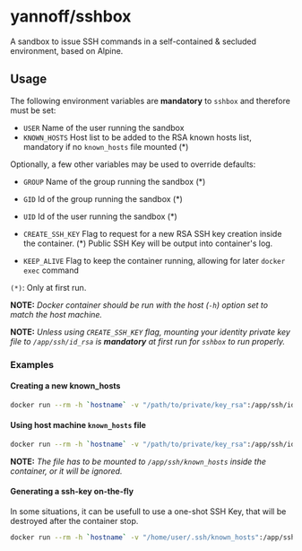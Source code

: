 # yannoff/sshbox

A sandbox to issue SSH commands in a self-contained & secluded environment, based on Alpine.

## Usage

The following environment variables are **mandatory** to `sshbox` and therefore must be set:
- `USER` Name of the user running the sandbox
- `KNOWN_HOSTS` Host list to be added to the RSA known hosts list, mandatory if no `known_hosts` file mounted (\*)


Optionally, a few other variables may be used to override defaults:
- `GROUP` Name of the group running the sandbox (\*)
- `GID` Id of the group running the sandbox (\*)
- `UID` Id of the user running the sandbox (\*)

- `CREATE_SSH_KEY` Flag to request for a new RSA SSH key creation inside the container. (\*) Public SSH Key will be output into container's log.
- `KEEP_ALIVE` Flag to keep the container running, allowing for later `docker exec` command

`(*)`: Only at first run.

**NOTE:** _Docker container should be run with the host (`-h`) option set to match the host machine._

**NOTE:** _Unless using `CREATE_SSH_KEY` flag, mounting your identity private key file to `/app/ssh/id_rsa` is **mandatory** at first run for `sshbox` to run properly._

### Examples

#### Creating a new known_hosts

```bash
docker run --rm -h `hostname` -v "/path/to/private/key_rsa":/app/ssh/id_rsa -e USER=`whoami` -e UID=1000 -e KNOWN_HOSTS=github.com sshbox <ssh-command-to-be-run>
```
#### Using host machine `known_hosts` file

```bash
docker run --rm -h `hostname` -v "/path/to/private/key_rsa":/app/ssh/id_rsa -v "/home/user/.ssh/known_hosts":/app/ssh/known_hosts  -e USER=`whoami` -e UID=1000 sshbox <ssh-command-to-be-run>
```

**NOTE:** _The file has to be mounted to `/app/ssh/known_hosts` inside the container, or it will be ignored._

#### Generating a ssh-key on-the-fly

In some situations, it can be usefull to use a one-shot SSH Key, that will be destroyed after the container stop.

```bash
docker run --rm -h `hostname` -v "/home/user/.ssh/known_hosts":/app/ssh/known_hosts -e CREATE_SSH_KEY=1  -e USER=`whoami` -e UID=1000 sshbox <ssh-command-to-be-run>
```
